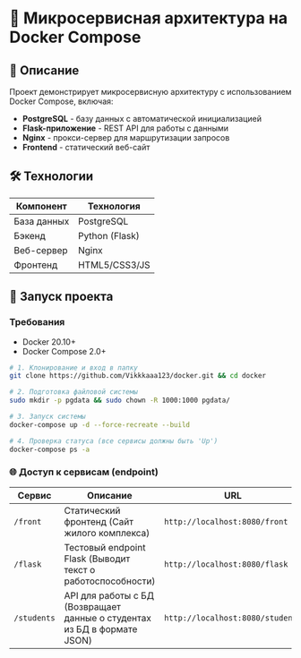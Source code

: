 # 🐳 Микросервисная архитектура на Docker Compose

## 📝 Описание
Проект демонстрирует микросервисную архитектуру с использованием Docker Compose, включая:
- **PostgreSQL** - базу данных с автоматической инициализацией
- **Flask-приложение** - REST API для работы с данными
- **Nginx** - прокси-сервер для маршрутизации запросов
- **Frontend** - статический веб-сайт

## 🛠 Технологии
| Компонент       | Технология       |
|----------------|------------------|
| База данных    | PostgreSQL       |
| Бэкенд        | Python (Flask)   |
| Веб-сервер    | Nginx            |
| Фронтенд      | HTML5/CSS3/JS    |

## 🚀 Запуск проекта
### Требования
- Docker 20.10+
- Docker Compose 2.0+

```bash
# 1. Клонирование и вход в папку
git clone https://github.com/Vikkkaaa123/docker.git && cd docker

# 2. Подготовка файловой системы
sudo mkdir -p pgdata && sudo chown -R 1000:1000 pgdata/

# 3. Запуск системы
docker-compose up -d --force-recreate --build

# 4. Проверка статуса (все сервисы должны быть 'Up')
docker-compose ps -a
```

### 🌐 Доступ к сервисам (endpoint)
|  Сервис       | Описание                 | URL                          |
|---------------|--------------------------|------------------------------|
| `/front`      | Статический фронтенд (Сайт жилого комплекса) | `http://localhost:8080/front` |
| `/flask`      | Тестовый endpoint Flask (Выводит текст о работоспособности) | `http://localhost:8080/flask` |
| `/students`   | API для работы с БД (Возвращает данные о студентах из БД в формате JSON) | `http://localhost:8080/students` |

